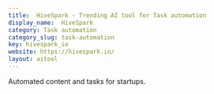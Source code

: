 ```yaml
---
title:  HiveSpark - Trending AI tool for Task automation
display_name:  HiveSpark
category: Task automation
category_slug: task-automation
key: hivespark_io
website: https://hivespark.io/
layout: aitool
---
```


Automated content and tasks for startups.
